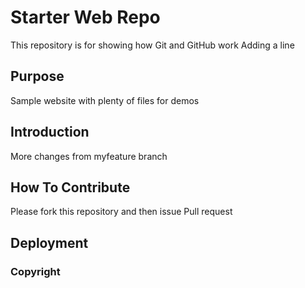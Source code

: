 # Starter Web Repo

This repository is for showing how Git and GitHub work
Adding a line 

## Purpose

Sample website with plenty of files for demos

## Introduction
More changes from myfeature branch 

## How To Contribute
Please fork this repository and then issue Pull request

## Deployment

### Copyright